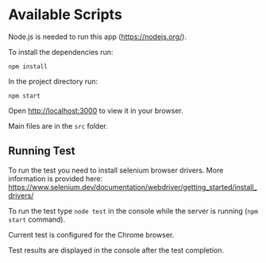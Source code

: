 # Available Scripts

Node.js is needed to run this app (https://nodejs.org/). 

To install the dependencies run:

`npm install`

In the project directory run:

`npm start`

Open [http://localhost:3000](http://localhost:3000) to view it in your browser.

Main files are in the `src` folder.

## Running Test

To run the test you need to install selenium browser drivers.
More information is provided here: https://www.selenium.dev/documentation/webdriver/getting_started/install_drivers/

To run the test type `node test` in the console while the server is running (`npm start` command).

Current test is configured for the Chrome browser.

Test results are displayed in the console after the test completion.